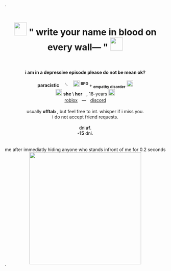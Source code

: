` <div align=center>
<h1><img src=https://files.catbox.moe/nvg573.gif width=40> "<b> write your name in blood on every wall— "</b> <img src=https://files.catbox.moe/nvg573.gif width=40></h1>
       <br>
           <br>
            <b>i am in a depressive episode please do not be mean ok?</b>
              <br>
           <br>
    <b>paracistic</b>ㅤ╰ㅤ
    <img src=https://files.catbox.moe/eo21ji.gif width=20> <sup> <b>BPD</b> </sup>+<sub> <b>empathy disorder</b></sub> <img src="https://files.catbox.moe/vjpmcv.gif" width=20>
    <br>
    <img src=https://files.catbox.moe/1gpgas.gif width=20> <b>she </b>\<b> her</b>ㅤ, 1<s>8-</s>years <img src=https://files.catbox.moe/1gpgas.gif width=20>
    <br>
    <a href=https://www.roblox.com/users/2604113487/profile>roblox</a>ㅤ━ㅤ<a href=https://discordlookup.com/user/1363613473098956860>discord</a>
 <br><br>
    usually <b>offtab</b> , but feel free to int. whisper if i miss you.
    <br>
 i do not accept friend requests.
    <br>
    <br>
    dni<b>uf</b>.
    <br>
    <b>-15</b> dni.
      <br>
        <br>
          <br>
me after immediatly hiding anyone who stands infront of me for 0.2 seconds
 <br>
   <img src=https://files.catbox.moe/92z2i9.gif width=350>
 

    
</div> `
